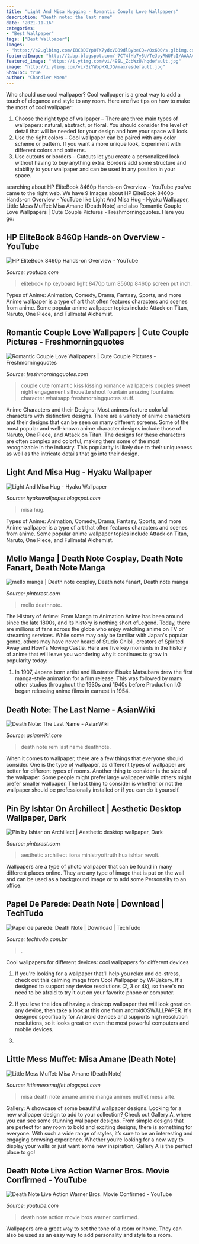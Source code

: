 ```yaml
---
title: "Light And Misa Hugging - Romantic Couple Love Wallpapers"
description: "Death note: the last name"
date: "2021-11-16"
categories:
- "Best Wallpaper"
tags: ["Best Wallpaper"]
images:
- "https://s2.glbimg.com/IBC8DOYp0TK7ydxVQ89dlBybeCQ=/0x600/s.glbimg.com/po/tt2/f/original/2014/09/11/58f0bd03012d9428123139180a6d.jpeg"
featuredImage: "http://2.bp.blogspot.com/-7CT4fHb7y5U/TeJpyRWUFcI/AAAAAAAAAiU/YkJGS5lE7Fs/s1600/misa_chocolat.jpg"
featured_image: "https://i.ytimg.com/vi/49SL_ZcbWzU/hqdefault.jpg"
image: "http://i.ytimg.com/vi/3iYWopHXLJQ/maxresdefault.jpg"
ShowToc: true
author: "Chandler Moen"
---
```



Who should use cool wallpaper?
Cool wallpaper is a great way to add a touch of elegance and style to any room. Here are five tips on how to make the most of cool wallpaper: 
1) Choose the right type of wallpaper – There are three main types of wallpapers: natural, abstract, or floral. You should consider the level of detail that will be needed for your design and how your space will look. 
2) Use the right colors – Cool wallpaper can be paired with any color scheme or pattern. If you want a more unique look, Experiment with different colors and patterns. 
3) Use cutouts or borders – Cutouts let you create a personalized look without having to buy anything extra. Borders add some structure and stability to your wallpaper and can be used in any position in your space.

	

		
searching about HP EliteBook 8460p Hands-on Overview - YouTube you've came to the right web. We have 9 Images about HP EliteBook 8460p Hands-on Overview - YouTube like Light And Misa Hug - Hyaku Wallpaper, Little Mess Muffet: Misa Amane (Death Note) and also Romantic Couple Love Wallpapers | Cute Couple Pictures - Freshmorningquotes. Here you go:
		
    
## HP EliteBook 8460p Hands-on Overview - YouTube

<img loading=lazy src="http://i1.ytimg.com/vi/cqPZ4G2Ysu4/maxresdefault.jpg" onerror="this.onerror=null;this.src='https://tse3.mm.bing.net/th?id=OIP.YPdJuUzA6FUywnB9NjkJXgHaEK&amp;pid=15.1';" alt="HP EliteBook 8460p Hands-on Overview - YouTube">

_Source: youtube.com_

>elitebook hp keyboard light 8470p turn 8560p 8460p screen put inch. 

	

Types of Anime: Animation, Comedy, Drama, Fantasy, Sports, and more
Anime wallpaper is a type of art that often features characters and scenes from anime. Some popular anime wallpaper topics include Attack on Titan, Naruto, One Piece, and Fullmetal Alchemist.

    
## Romantic Couple Love Wallpapers | Cute Couple Pictures - Freshmorningquotes

<img loading=lazy src="http://www.freshmorningquotes.com/wp-content/uploads/2016/02/cute-wallpaper-couple-pictures-whatsapp-dp-4.jpg" onerror="this.onerror=null;this.src='https://tse2.mm.bing.net/th?id=OIP.CQ7BTyGz8gjWwLe5x1PURAHaLH&amp;pid=15.1';" alt="Romantic Couple Love Wallpapers | Cute Couple Pictures - Freshmorningquotes">

_Source: freshmorningquotes.com_

>couple cute romantic kiss kissing romance wallpapers couples sweet night engagement silhouette shoot fountain amazing fountains character whatsapp freshmorningquotes stuff. 

	

Anime Characters and their Designs: Most animes feature colorful characters with distinctive designs.
There are a variety of anime characters and their designs that can be seen on many different screens. Some of the most popular and well-known anime character designs include those of Naruto, One Piece, and Attack on Titan. The designs for these characters are often complex and colorful, making them some of the most recognizable in the industry. This popularity is likely due to their uniqueness as well as the intricate details that go into their design.

    
## Light And Misa Hug - Hyaku Wallpaper

<img loading=lazy src="https://i.ytimg.com/vi/49SL_ZcbWzU/hqdefault.jpg" onerror="this.onerror=null;this.src='https://tse3.mm.bing.net/th?id=OIP.UJSuqgBMc7ZNQpPISeKzawHaFj&amp;pid=15.1';" alt="Light And Misa Hug - Hyaku Wallpaper">

_Source: hyakuwallpaper.blogspot.com_

>misa hug. 

	

Types of Anime: Animation, Comedy, Drama, Fantasy, Sports, and more
Anime wallpaper is a type of art that often features characters and scenes from anime. Some popular anime wallpaper topics include Attack on Titan, Naruto, One Piece, and Fullmetal Alchemist.

    
## Mello Manga | Death Note Cosplay, Death Note Fanart, Death Note Manga

<img loading=lazy src="https://i.pinimg.com/736x/b5/8b/bc/b58bbc74aa17f904a3acb81fed5462ce.jpg" onerror="this.onerror=null;this.src='https://tse2.mm.bing.net/th?id=OIP.LwAEhcyutCtuwgSVkC0rBQHaMn&amp;pid=15.1';" alt="mello manga | Death note cosplay, Death note fanart, Death note manga">

_Source: pinterest.com_

>mello deathnote. 

	

The History of Anime: From Manga to Animation
Anime has been around since the late 1800s, and its history is nothing short ofLegend. Today, there are millions of fans across the globe who enjoy watching anime on TV or streaming services. While some may only be familiar with Japan's popular genre, others may have never heard of Studio Ghibli, creators of Spirited Away and Howl's Moving Castle. Here are five key moments in the history of anime that will leave you wondering why it continues to grow in popularity today:
1) In 1907, Japans born artist and illustrator Eisuke Matsubara drew the first manga-style animation for a film release. This was followed by many other studios throughout the 1930s and 1940s before Production I.G began releasing anime films in earnest in 1954.

    
## Death Note: The Last Name - AsianWiki

<img loading=lazy src="https://asianwiki.com/images/1/16/Deathlast2.jpg" onerror="this.onerror=null;this.src='https://tse4.mm.bing.net/th?id=OIP.29rbpN4ALyhaCJYy8hls-QHaEK&amp;pid=15.1';" alt="Death Note: The Last Name - AsianWiki">

_Source: asianwiki.com_

>death note rem last name deathnote. 

	

When it comes to wallpaper, there are a few things that everyone should consider. One is the type of wallpaper, as different types of wallpaper are better for different types of rooms. Another thing to consider is the size of the wallpaper. Some people might prefer large wallpaper while others might prefer smaller wallpaper. The last thing to consider is whether or not the wallpaper should be professionally installed or if you can do it yourself.

    
## Pin By Ishtar On Archillect | Aesthetic Desktop Wallpaper, Dark

<img loading=lazy src="https://i.pinimg.com/736x/15/08/74/1508741efd7fa495d0e23233aedd19c3.jpg" onerror="this.onerror=null;this.src='https://tse3.mm.bing.net/th?id=OIP.S5chjuLYMJkDlh_DQXFT2AHaE8&amp;pid=15.1';" alt="Pin by Ishtar on Archillect | Aesthetic desktop wallpaper, Dark">

_Source: pinterest.com_

>aesthetic archillect iiona ministryoftruth hua ishtar revolt. 

	



Wallpapers are a type of photo wallpaper that can be found in many different places online. They are any type of image that is put on the wall and can be used as a background image or to add some Personality to an office.

    
## Papel De Parede: Death Note | Download | TechTudo

<img loading=lazy src="https://s2.glbimg.com/IBC8DOYp0TK7ydxVQ89dlBybeCQ=/0x600/s.glbimg.com/po/tt2/f/original/2014/09/11/58f0bd03012d9428123139180a6d.jpeg" onerror="this.onerror=null;this.src='https://tse1.mm.bing.net/th?id=OIP.wilfXAvz-10_ePXTH-HpbwHaFj&amp;pid=15.1';" alt="Papel de parede: Death Note | Download | TechTudo">

_Source: techtudo.com.br_

>. 

	

Cool wallpapers for different devices:
cool wallpapers for different devices 

1. If you're looking for a wallpaper that'll help you relax and de-stress, check out this calming image from Cool Wallpaper by WPBakery. It's designed to support any device resolutions (2, 3 or 4k), so there's no need to be afraid to try it out on your favorite phone or computer.

2. If you love the idea of having a desktop wallpaper that will look great on any device, then take a look at this one from androidOSWALLPAPER. It's designed specifically for Android devices and supports high resolution resolutions, so it looks great on even the most powerful computers and mobile devices.

3.

    
## Little Mess Muffet: Misa Amane (Death Note)

<img loading=lazy src="http://2.bp.blogspot.com/-7CT4fHb7y5U/TeJpyRWUFcI/AAAAAAAAAiU/YkJGS5lE7Fs/s1600/misa_chocolat.jpg" onerror="this.onerror=null;this.src='https://tse2.mm.bing.net/th?id=OIP.79-zOfstY4f5bAWneIimqQHaK2&amp;pid=15.1';" alt="Little Mess Muffet: Misa Amane (Death Note)">

_Source: littlemessmuffet.blogspot.com_

>misa death note amane anime manga animes muffet mess arte. 

	

Gallery: A showcase of some beautiful wallpaper designs.
Looking for a new wallpaper design to add to your collection? Check out Gallery A, where you can see some stunning wallpaper designs. From simple designs that are perfect for any room to bold and exciting designs, there is something for everyone. With such a wide range of styles, it’s sure to be an interesting and engaging browsing experience. Whether you’re looking for a new way to display your walls or just want some new inspiration, Gallery A is the perfect place to go!





	
	
    
## Death Note Live Action Warner Bros. Movie Confirmed - YouTube

<img loading=lazy src="http://i.ytimg.com/vi/3iYWopHXLJQ/maxresdefault.jpg" onerror="this.onerror=null;this.src='https://tse1.mm.bing.net/th?id=OIP.9h0FnFV786jzD_c6H9xFEgHaEK&amp;pid=15.1';" alt="Death Note Live Action Warner Bros. Movie Confirmed - YouTube">

_Source: youtube.com_

>death note action movie bros warner confirmed. 

	

Wallpapers are a great way to set the tone of a room or home. They can also be used as an easy way to add personality and style to a room.

